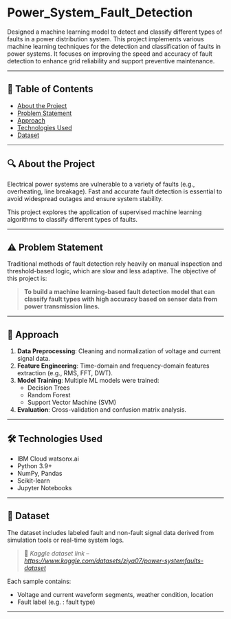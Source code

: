 # Power_System_Fault_Detection
Designed a machine learning model to detect and classify different types of faults in a power distribution system. This project implements various machine learning techniques for the detection and classification of faults in power systems. It focuses on improving the speed and accuracy of fault detection to enhance grid reliability and support preventive maintenance.

---

## 📌 Table of Contents

- [About the Project](#about-the-project)
- [Problem Statement](#problem-statement)
- [Approach](#approach)
- [Technologies Used](#technologies-used)
- [Dataset](#dataset)

---

## 🔍 About the Project

Electrical power systems are vulnerable to a variety of faults (e.g., overheating, line breakage). Fast and accurate fault detection is essential to avoid widespread outages and ensure system stability.

This project explores the application of supervised machine learning algorithms to classify different types of faults.

---

## ⚠️ Problem Statement

Traditional methods of fault detection rely heavily on manual inspection and threshold-based logic, which are slow and less adaptive. The objective of this project is:

> **To build a machine learning-based fault detection model that can classify fault types with high accuracy based on sensor data from power transmission lines.**

---

## 🧠 Approach

1. **Data Preprocessing**: Cleaning and normalization of voltage and current signal data.
2. **Feature Engineering**: Time-domain and frequency-domain features extraction (e.g., RMS, FFT, DWT).
3. **Model Training**: Multiple ML models were trained:
   - Decision Trees
   - Random Forest
   - Support Vector Machine (SVM)
4. **Evaluation**: Cross-validation and confusion matrix analysis.

---

## 🛠 Technologies Used

- IBM Cloud watsonx.ai 
- Python 3.9+
- NumPy, Pandas
- Scikit-learn
- Jupyter Notebooks

---

## 📂 Dataset

The dataset includes labeled fault and non-fault signal data derived from simulation tools or real-time system logs.

> 📎 *Kaggle dataset link – https://www.kaggle.com/datasets/ziya07/power-systemfaults-dataset*

Each sample contains:
- Voltage and current waveform segments, weather condition, location
- Fault label (e.g. : fault type)

---

